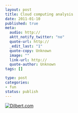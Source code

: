 ```yaml
--- 
layout: post
title: Cloud computing analysis
date: 2011-01-10
published: true
meta: 
  audio: http://
  aktt_notify_twitter: "no"
  quote-url: http://
  _edit_last: "1"
  quote-copy: Unknown
  image: ""
  link-url: http://
  quote-author: Unknown
tags: []

type: post
categories: 
- fun
status: publish
---
```



[![Dilbert.com](http://media.eick.us/2011/05/109703.strip_.gif)](http://dilbert.com/strips/comic/2011-01-07/ "Dilbert.com")
